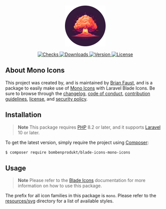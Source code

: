 <p align="center">
    <a href="https://bombenprodukt.com" target="_blank">
        <img src="https://raw.githubusercontent.com/BombenProdukt/assets/main/logo-text.svg" width="128" alt="BombenProdukt Logo" />
    </a>
</p>

<p align="center">
    <a href="https://github.com/faustbrian/blade-icons-mono-icons/actions">
        <img src="https://badge.sh/github/check-runs/BombenProdukt/blade-icons-mono-icons" alt="Checks" />
    </a>
    <a href="https://packagist.org/packages/bombenprodukt/blade-icons-mono-icons">
        <img src="https://badge.sh/packagist/downloads/BombenProdukt/blade-icons-mono-icons" alt="Downloads" />
    </a>
    <a href="https://packagist.org/packages/bombenprodukt/blade-icons-mono-icons">
        <img src="https://badge.sh/packagist/version/BombenProdukt/blade-icons-mono-icons" alt="Version" />
    </a>
    <a href="https://packagist.org/packages/bombenprodukt/blade-icons-mono-icons">
        <img src="https://badge.sh/packagist/license/BombenProdukt/blade-icons-mono-icons" alt="License" />
    </a>
</p>

## About Mono Icons

This project was created by, and is maintained by [Brian Faust](https://github.com/faustbrian), and is a package to easily make use of [Mono Icons](https://github.com/mono-company/mono-icons) with Laravel Blade Icons. Be sure to browse through the [changelog](CHANGELOG.md), [code of conduct](.github/CODE_OF_CONDUCT.md), [contribution guidelines](.github/CONTRIBUTING.md), [license](LICENSE), and [security policy](.github/SECURITY.md).

## Installation

> **Note**
> This package requires [PHP](https://www.php.net/) 8.2 or later, and it supports [Laravel](https://laravel.com/) 10 or later.

To get the latest version, simply require the project using [Composer](https://getcomposer.org/):

```bash
$ composer require bombenprodukt/blade-icons-mono-icons
```

## Usage

> **Note**
> Please refer to the [Blade Icons](https://github.com/faustbrian/blade-icons) documentation for more information on how to use this package.

The prefix for all icon families in this package is `mono`. Please refer to the [resources/svg](/resources/svg) directory for a list of available styles.
